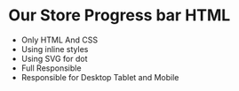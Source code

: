 # Our Store Progress bar HTML

- Only HTML And CSS
- Using inline styles
- Using SVG for dot
- Full Responsible
- Responsible for Desktop Tablet and Mobile

